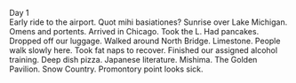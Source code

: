 Day 1   
Early ride to the airport. Quot mihi basiationes? Sunrise over Lake Michigan. Omens and portents. Arrived in Chicago. Took the L. Had pancakes. Dropped off our luggage. Walked around North Bridge. Limestone. People walk slowly here. Took fat naps to recover. Finished our assigned alcohol training. Deep dish pizza. Japanese literature. Mishima. The Golden Pavilion. Snow Country. Promontory point looks sick.
